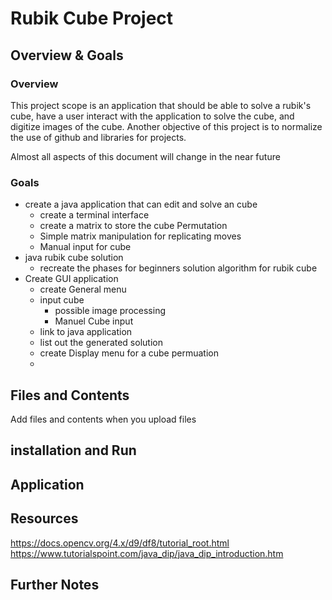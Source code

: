 # **Rubik Cube Project**
## Overview & Goals
### Overview
This project scope is an application that should be able to solve a rubik's cube, have a user interact with the application to solve the cube, and digitize images of the cube. Another objective of this project is to normalize the use of github and libraries for projects. 

Almost all aspects of this document will change in the near future
  
### Goals 
- create a java application that can edit and solve an cube
  - create a terminal interface
  - create a matrix to store the cube Permutation
  - Simple matrix manipulation for replicating moves
  - Manual input for cube 
- java rubik cube solution
  - recreate the phases for beginners solution algorithm for rubik cube 
- Create GUI application
  - create General menu
  - input cube
    - possible image processing 
    - Manuel Cube input
  - link to java application
  - list out the generated solution
  - create Display menu for a cube permuation
  - 

## Files and Contents
Add files and contents when you upload files
## installation and Run
## Application
## Resources
https://docs.opencv.org/4.x/d9/df8/tutorial_root.html
https://www.tutorialspoint.com/java_dip/java_dip_introduction.htm
## Further Notes
